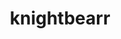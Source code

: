 ---
title: knightbearr
github: https://github.com/knightbearr
mode: dark
transition: 3s
archetype:
- Minimalistic
- Badges | Tags | Icons
---